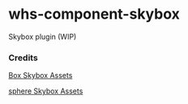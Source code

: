 # whs-component-skybox
Skybox plugin (WIP)


### Credits

[Box Skybox Assets](https://github.com/stemkoski/stemkoski.github.com)

[sphere Skybox Assets](http://macsix.deviantart.com/art/Anvil-Spherical-HDRI-Panorama-Skybox-416317312)
